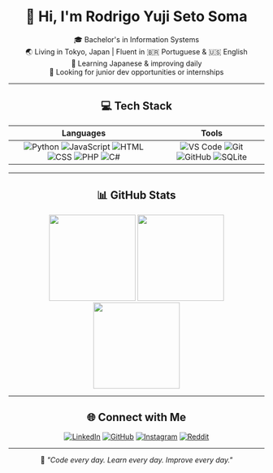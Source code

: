 <div align="center">
  
  # 👋 Hi, I'm Rodrigo Yuji Seto Soma
  
  🎓 Bachelor's in Information Systems  
  🌏 Living in Tokyo, Japan | Fluent in 🇧🇷 Portuguese & 🇺🇸 English  
  📘 Learning Japanese & improving daily  
  🎯 Looking for junior dev opportunities or internships
  
  ---
  

  ## 💻 Tech Stack
  
  | **Languages** | **Tools** |
  |:-------------:|:---------:|
  | ![Python](https://img.shields.io/badge/-Python-3776AB?style=flat&logo=python&logoColor=white) ![JavaScript](https://img.shields.io/badge/-JavaScript-F7DF1E?style=flat&logo=javascript&logoColor=black) ![HTML](https://img.shields.io/badge/-HTML5-E34F26?style=flat&logo=html5&logoColor=white) ![CSS](https://img.shields.io/badge/-CSS3-1572B6?style=flat&logo=css3&logoColor=white) ![PHP](https://img.shields.io/badge/-PHP-777BB4?style=flat&logo=php&logoColor=white) ![C#](https://img.shields.io/badge/-C%23-239120?style=flat&logo=c-sharp&logoColor=white) | ![VS Code](https://img.shields.io/badge/-VSCode-007ACC?style=flat&logo=visual-studio-code&logoColor=white) ![Git](https://img.shields.io/badge/-Git-F05032?style=flat&logo=git&logoColor=white) ![GitHub](https://img.shields.io/badge/-GitHub-181717?style=flat&logo=github&logoColor=white) ![SQLite](https://img.shields.io/badge/-SQLite-003B57?style=flat&logo=sqlite&logoColor=white) |
  
  ---
  
  ## 📊 GitHub Stats
  
  <p align="center">
    <img src="https://github-readme-stats.vercel.app/api?username=YujiSeto&show_icons=true&theme=github_dark" height="170" />
    <img src="https://github-readme-stats.vercel.app/api/top-langs/?username=YujiSeto&layout=compact&theme=github_dark" height="170" />
    <img src="https://github-readme-streak-stats.herokuapp.com/?user=YujiSeto&theme=github-dark" height="170" />
  </p>
  
  ---
  
  ## 🌐 Connect with Me
  
  [![LinkedIn](https://img.shields.io/badge/LinkedIn-%230077B5.svg?style=for-the-badge&logo=linkedin&logoColor=white)](https://www.linkedin.com/in/yujiseto/)
  [![GitHub](https://img.shields.io/badge/GitHub-%2312100E.svg?style=for-the-badge&logo=github&logoColor=white)](https://github.com/YujiSeto)
  [![Instagram](https://img.shields.io/badge/Instagram-%23E4405F.svg?style=for-the-badge&logo=instagram&logoColor=white)](https://www.instagram.com/yujiseto/)
  [![Reddit](https://img.shields.io/badge/Reddit-%23FF4500.svg?style=for-the-badge&logo=reddit&logoColor=white)](http://reddit.com/user/YujiSeto/)
  
  ---
  
  🧩 *"Code every day. Learn every day. Improve every day."*

</div>

